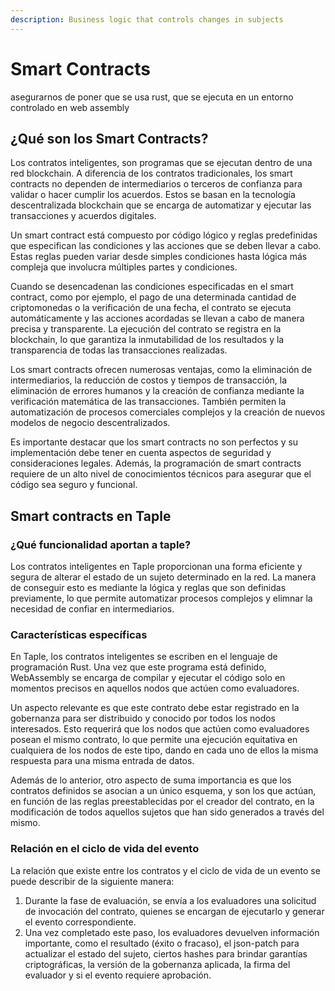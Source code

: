 ```yaml
---
description: Business logic that controls changes in subjects
---
```


# Smart Contracts

asegurarnos de poner que se usa rust, que se ejecuta en un entorno controlado en web assembly

## ¿Qué son los Smart Contracts?

Los contratos inteligentes, son programas que se ejecutan dentro de una red blockchain. A diferencia de los contratos tradicionales, los smart contracts no dependen de intermediarios o terceros de confianza para validar o hacer cumplir los acuerdos. Estos se basan en la tecnología descentralizada blockchain que se encarga de automatizar y ejecutar las transacciones y acuerdos digitales.

Un smart contract está compuesto por código lógico y reglas predefinidas que especifican las condiciones y las acciones que se deben llevar a cabo. Estas reglas pueden variar desde simples condiciones hasta lógica más compleja que involucra múltiples partes y condiciones.

Cuando se desencadenan las condiciones especificadas en el smart contract, como por ejemplo, el pago de una determinada cantidad de criptomonedas o la verificación de una fecha, el contrato se ejecuta automáticamente y las acciones acordadas se llevan a cabo de manera precisa y transparente. La ejecución del contrato se registra en la blockchain, lo que garantiza la inmutabilidad de los resultados y la transparencia de todas las transacciones realizadas.

Los smart contracts ofrecen numerosas ventajas, como la eliminación de intermediarios, la reducción de costos y tiempos de transacción, la eliminación de errores humanos y la creación de confianza mediante la verificación matemática de las transacciones. También permiten la automatización de procesos comerciales complejos y la creación de nuevos modelos de negocio descentralizados.

Es importante destacar que los smart contracts no son perfectos y su implementación debe tener en cuenta aspectos de seguridad y consideraciones legales. Además, la programación de smart contracts requiere de un alto nivel de conocimientos técnicos para asegurar que el código sea seguro y funcional.

## Smart contracts en Taple

### ¿Qué funcionalidad aportan a taple?

Los contratos inteligentes en Taple proporcionan una forma eficiente y segura de alterar el estado de un sujeto determinado en la red. La manera de conseguir esto es mediante la lógica y reglas que son definidas previamente, lo que permite automatizar procesos complejos y elimnar la necesidad de confiar en intermediarios.

### Características específicas

En Taple, los contratos inteligentes se escriben en el lenguaje de programación Rust. Una vez que este programa está definido, WebAssembly se encarga de compilar y ejecutar el código solo en momentos precisos en aquellos nodos que actúen como evaluadores.

Un aspecto relevante es que este contrato debe estar registrado en la gobernanza para ser distribuido y conocido por todos los nodos interesados. Esto requerirá que los nodos que actúen como evaluadores posean el mismo contrato, lo que permite una ejecución equitativa en cualquiera de los nodos de este tipo, dando en cada uno de ellos la misma respuesta para una misma entrada de datos.

Además de lo anterior, otro aspecto de suma importancia es que los contratos definidos se asocian a un único esquema, y son los que actúan, en función de las reglas preestablecidas por el creador del contrato, en la modificación de todos aquellos sujetos que han sido generados a través del mismo.

### Relación en el ciclo de vida del evento

La relación que existe entre los contratos y el ciclo de vida de un evento se puede describir de la siguiente manera:

1. Durante la fase de evaluación, se envía a los evaluadores una solicitud de invocación del contrato, quienes se encargan de ejecutarlo y generar el evento correspondiente.
2. Una vez completado este paso, los evaluadores devuelven información importante, como el resultado (éxito o fracaso), el json-patch para actualizar el estado del sujeto, ciertos hashes para brindar garantías criptográficas, la versión de la gobernanza aplicada, la firma del evaluador y si el evento requiere aprobación.
